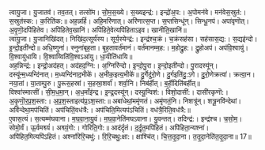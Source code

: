 

  
त्वायु॒जा। यु॒जातव॑। तव॒तत्। तत्सो॑म। सो॒म॒स॒ख्ये। स॒ख्यइन्द्र॑:। इन्द्रो॑अ॒प:। अ॒पोमन॑वे। मन॑वेस॒स्रुत॑:। स॒स्रुत॑स्क:। क॒रिति॑क:॥ अह॒न्नहिं॑। अहि॒मरि॑णात्। अरि॑णात्स॒प्त। स॒प्तसिन्धू॑न्। सिन्धू॒नप॑। अपा॑वृणॊत्। अ॒वृ॒णॊ॒दपि॑हितेव। अपि॑हितेव॒खानि॑। अपि॑हिते॒वेत्यपि॑हिताऽइव। खानीति॒खानि॑॥  
त्वायु॒जा। यु॒जानिखि॑दत्। निखि॑द॒त्सूर्य॑स्य। सूर्य॒स्येन्द्र॑:। इन्द्र॑श्च॒क्रं। च॒क्रंसह॑सा। सह॑सास॒द्य:। स॒द्यइ॑न्दो। इ॒न्दो॒इती॑न्दो॥ अधि॒ष्णुना॑। स्नुना॑बृह॒ता। बृ॒ह॒तावर्त॑मानं। वर्त॑मानम्म॒ह:। म॒होद्रु॒ह:। द्रु॒होअप॑। अप॑वि॒श्वायु॑। वि॒श्वायु॑धायि। वि॒श्वाय्विति॑वि॒श्वऽआ॑यु। धा॒यीति॑धायि॥  
अह॒न्निन्द्र॑:। इन्द्रो॒अद॑हत्। अद॑हद॒ग्नि:। अ॒ग्निरि॑न्दो। इ॒न्दो॒पु॒रा। इ॒न्दो॒इती॑न्दो। पु॒रादस्यू॑न्। दस्यू॑न्म॒ध्यन्दि॑नात्। म॒ध्यन्दि॑नाद॒भीके॑। अ॒भीक॒इत्य॒भीके॑॥ दु॒र्गेदु॑रो॒णे। दु॒र्गइति॑दु॒:ऽगे। दु॒रो॒णेक्रत्वा॑। क्रत्वा॒न। नया॒तां। या॒ताम्पु॒रु। पु॒रूस॒हस्रा॑। स॒हस्रा॒शर्वा॑। शर्वा॒नि। निब॑र्हीत्। ब॒र्ही॒दिति॑बर्हीत्॥  
विश्वा॑स्मात्सीं। सी॒म॒ध॒मा॒न्। अ॒ध॒माँइ॑न्द्र। इ॒न्द्र॒दस्यू॑न्। दस्यू॒न्विश॑:। विशो॒दासी॑:। दासी॑रकृणॊ:। अ॒कृ॒णॊ॒र॒प्र॒श॒स्ता:। अ॒प्र॒श॒स्ताइत्य॑प्र॒ऽश॒स्ता:॥ अबा॑धेथां॒ममृ॑णतं। अमृ॑णतं॒नि। निशत्रू॑न्। शत्रू॒नवि॑न्देथां। अवि॑न्देथा॒मप॑चितिं। अप॑चितिं॒वध॑त्रै:। अप॑चिति॒मित्यप॑ऽचितिं। वध॑त्रै॒रिति॒वध॑त्रै:॥  
ए॒वास॒त्यं। स॒त्यम्म॑घवाना। म॒घ॒वा॒ना॒यु॒वं। म॒घ॒वा॒नेति॑मघऽवाना। यु॒वन्तत्। तदिन्द्र॑:। इन्द्र॑श्च। च॒सो॒म॒। सोमो॒र्वं। ऊ॒र्वमश्व्यं॑। अश्व्यं॒गो:। गोरिति॒गो:॥ आद॑र्दृतं। द॒र्दृ॒त॒मपि॑हितं। अपि॑हिता॒न्यश्ना॑। अपि॑हित॒मित्यपि॑ऽहितं। अश्ना॑रिरि॒चथु॑:। रि॒रि॒चथु॒:क्षा:। क्षाश्चि॑त्। चि॒त्त॒तृ॒दा॒ना। त॒तृ॒दा॒नेति॑त॒तृ॒दा॒ना॥ 17॥  
